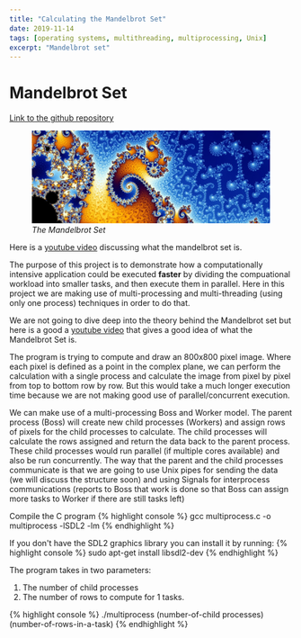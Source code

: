 ```yaml
---
title: "Calculating the Mandelbrot Set"
date: 2019-11-14
tags: [operating systems, multithreading, multiprocessing, Unix]
excerpt: "Mandelbrot set"
---
```


# Mandelbrot Set 
[Link to the github repository](https://github.com/MarcoBrian/MandelbrotSet)


<figure>
  <img src="/images/mandelbrot/mandelbrot.png" alt="mandelbrot set">
  <figcaption><i>The Mandelbrot Set</i></figcaption>
</figure>

Here is a [youtube video](https://www.youtube.com/watch?v=NGMRB4O922I) discussing what the mandelbrot set is.


The purpose of this project is to demonstrate how a computationally intensive application could be executed **faster** by dividing the compuational workload into smaller tasks, and then execute them in parallel. Here in this project we are making use of multi-processing and multi-threading (using only one process) techniques in order to do that. 

We are not going to dive deep into the theory behind the Mandelbrot set but here is a good a [youtube video](https://www.youtube.com/watch?v=NGMRB4O922I) that gives a good idea of what the Mandelbrot Set is.
 
 
The program is trying to compute and draw an 800x800 pixel image. Where each pixel is defined as a point in the complex plane, we  can perform the calculation with a single process and calculate the image from pixel by pixel from top to bottom row by row. But this would take a much longer execution time because we are not making good use of parallel/concurrent execution. 

We can make use of a multi-processing Boss and Worker model. The parent process (Boss) will create new child processes (Workers) and assign rows of pixels for the child processes to calculate. The child processes will calculate the rows assigned and return the data back to the parent process. These child processes would run parallel (if multiple cores available) and also be run concurrently. The way that the parent and the child processes communicate is that we are going to use Unix pipes for sending the data (we will discuss the structure soon) and using Signals for interprocess communications (reports to Boss that work is done so that Boss can assign more tasks to Worker if there are still tasks left)


Compile the C program 
{% highlight console %}
gcc multiprocess.c -o multiprocess -lSDL2 -lm
{% endhighlight %}

If you don't have the SDL2 graphics library you can install it by running: 
{% highlight console %}
sudo apt-get install libsdl2-dev
{% endhighlight %}

The program takes in two parameters: 
1. The number of child processes
2. The number of rows to compute for 1 tasks. 

{% highlight console %}
./multiprocess (number-of-child processes) (number-of-rows-in-a-task)
{% endhighlight %}

